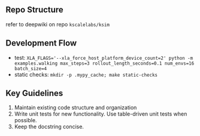 ## Repo Structure
refer to deepwiki on repo `kscalelabs/ksim`

## Development Flow
- test: `XLA_FLAGS='--xla_force_host_platform_device_count=2' python -m examples.walking max_steps=3 rollout_length_seconds=0.1 num_envs=16 batch_size=4`
- static checks: `mkdir -p .mypy_cache; make static-checks`

## Key Guidelines
1. Maintain existing code structure and organization
2. Write unit tests for new functionality. Use table-driven unit tests when possible.
3. Keep the docstring concise.